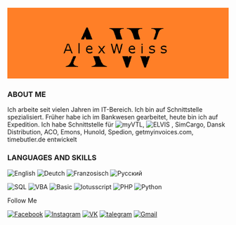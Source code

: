 [![Header](https://github.com/weissalexey/weissalexey/blob/main/assets/Alex.png)](https://www.facebook.com/profile.php?id=100001195717717)


### ABOUT ME
Ich arbeite seit vielen Jahren im IT-Bereich. Ich bin auf Schnittstelle spezialisiert.
Früher habe ich im Bankwesen gearbeitet, heute bin ich auf Expedition. Ich habe Schnittstelle für 
![myVTL]([https://www.vtl.de/]),
![ELVIS]([https://www.elvis-ag.com/])
, SimCargo, Dansk Distribution, ACO, Emons, Hunold, Spedion, getmyinvoices.com, timebutler.de entwickelt

### LANGUAGES AND SKILLS

![English](https://img.shields.io/badge/English-ff0000?style=flat-square&logo=english)
![Deutch](https://img.shields.io/badge/Deutch-ffd700?style=flat-square&logo=deutch)
![Franzosisch](https://img.shields.io/badge/Franzosisch-0000ff?style=flat-square&logo=franzosisch)
![Русский](https://img.shields.io/badge/Русский-ff0000?style=flat-square&logo=franzosisch)

![SQL](https://img.shields.io/badge/SQL-0656A6?style=flat-square&logo=microsoft)
![VBA](https://img.shields.io/badge/VBA-5FB6BF?style=flat-square&logo=microsoft)
![Basic](https://img.shields.io/badge/VBasic-543090?style=flat-square&logo=microsoft)
![lotusscript](https://img.shields.io/badge/lotusscript-FF6900?style=flat-square&logo=ibm)
![PHP](https://img.shields.io/badge/PHP-3C3E40?style=flat-square&logo=php)
![Python](https://img.shields.io/badge/Python-2DB2FF?style=flat-square&logo=python)


Follow Me

[![Facebook](https://img.shields.io/badge/Facebook-0656A6?style=flat-square&logo=facebook)](https://www.facebook.com/profile.php?id=100001195717717)
[![Instagram](https://img.shields.io/badge/Instagram-3C3E40?style=flat-square&logo=instagram)](https://www.instagram.com/aweiss7/)
[![VK](https://img.shields.io/badge/VK-D9EBE1?style=flat-square&logo=vk)](https://vk.com/weissalex)
[![talegram](https://img.shields.io/badge/Telegram-3C3E40?style=flat-square&logo=telegram)](https://t.me/aweiss7)
[![Gmail](https://img.shields.io/badge/Gmail-D9EBE1?style=flat-square&logo=gmail)](mailto:WEissAlexey@gmail.com)
